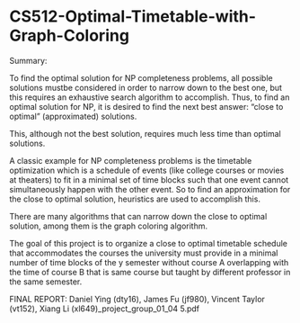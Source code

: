# CS512-Optimal-Timetable-with-Graph-Coloring

Summary:

To find the optimal solution for NP completeness problems, all possible solutions mustbe considered in order to narrow down to the best one, but this requires an exhaustive search algorithm to accomplish. Thus, to find an optimal solution for NP, it is desired to find the next best answer: “close to optimal” (approximated) solutions.

This, although not the best solution, requires much less time than optimal solutions.

A classic example for NP completeness problems is the timetable optimization which is a schedule of events (like college courses or movies at theaters) to fit in a minimal set of time blocks such that one event cannot simultaneously happen with the other event. So to find an approximation for the close to optimal solution, heuristics are used to accomplish this.

There are many algorithms that can narrow down the close to optimal solution, among them is the graph coloring algorithm.

The goal of this project is to organize a close to optimal timetable schedule that
accommodates the courses the university must provide in a minimal number of time blocks of the y semester without course A overlapping with the time of course B that is same course but taught by different professor in the same semester.


FINAL REPORT: Daniel Ying (dty16), James Fu (jf980), Vincent Taylor (vt152), Xiang Li (xl649)_project_group_01_04 5.pdf
